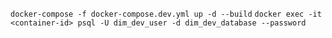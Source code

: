`docker-compose -f docker-compose.dev.yml up -d --build`
`docker exec -it <container-id> psql -U dim_dev_user -d dim_dev_database --password`